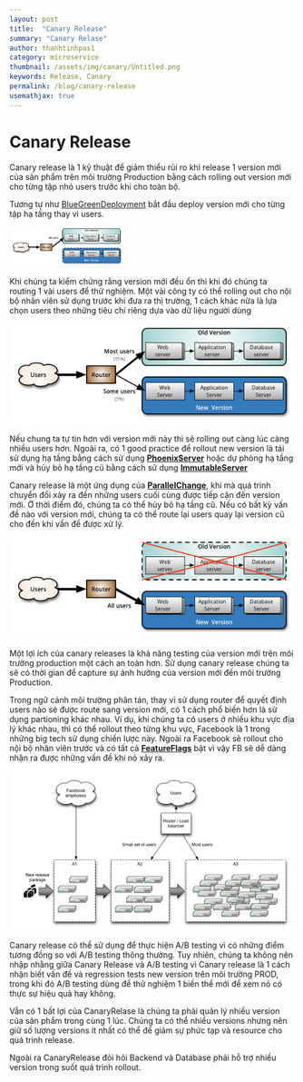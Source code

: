 ```yaml
---
layout: post
title:  "Canary Release"
summary: "Canary Relase"
author: thanhtinhpas1
category: microservice
thumbnail: /assets/img/canary/Untitled.png
keywords: Release, Canary
permalink: /blog/canary-release
usemathjax: true
---
```


# Canary Release

Canary release là 1 kỹ thuật để giảm thiểu rủi ro khi release 1 version mới của sản phẩm trên môi trường Production bằng cách rolling out version mới cho từng tập nhỏ users trước khi cho toàn bộ.

Tương tự như [BlueGreenDeployment](https://martinfowler.com/bliki/BlueGreenDeployment.html) bắt đầu deploy version mới cho từng tập hạ tầng thay vì users.

<!-- ![Untitled](/assets/img/canary/Untitled.png) -->
<img src="/assets/img/canary/Untitled.png" width="40%">

Khi chúng ta kiểm chứng rằng version mới đều ổn thì khi đó chúng ta routing 1 vài users để thử nghiệm. Một vài công ty có thể rolling out cho nội bộ nhân viên sử dụng trước khi đưa ra thị trường, 1 cách khác nữa là lựa chọn users theo những tiêu chí riêng dựa vào dữ liệu người dùng

![Untitled](/assets/img/canary/Untitled%201.png)

Nếu chung ta tự tin hơn với version mới này thì sẽ rolling out càng lúc càng nhiều users hơn. Ngoài ra, có 1 good practice để rollout new version là tái sử dụng hạ tầng bằng cách sử dụng [**PhoenixServer**](https://martinfowler.com/bliki/PhoenixServer.html) hoặc dự phòng hạ tầng mới và hủy bỏ hạ tầng cũ bằng cách sử dụng **[ImmutableServer](https://martinfowler.com/bliki/ImmutableServer.html)**

Canary release là một ứng dụng của [**ParallelChange**](https://martinfowler.com/bliki/ParallelChange.html), khi mà quá trình chuyển đổi xảy ra đến những users cuối cùng được tiếp cận đến version mới. Ở thời điểm đó, chúng ta có thể hủy bỏ hạ tầng cũ. Nếu có bất kỳ vấn đề nào với version mới, chúng ta có thể route lại users quay lại version cũ cho đến khi vấn đề được xử lý.

![Untitled](/assets/img/canary/Untitled%202.png)

Một lợi ích của canary releases là khả năng testing của version mới trên môi trường production một cách an toàn hơn. Sử dụng canary release chúng ta sẽ có thời gian để capture sự ảnh hưởng của version mới đến môi trường Production.

Trong ngữ cảnh môi trường phân tán, thay vì sử dụng router để quyết định users nào sẽ được route sang version mới, có 1 cách phổ biến hơn là sử dụng partioning khác nhau. Ví dụ, khi chúng ta có users ở nhiều khu vực địa lý khác nhau, thì có thể rollout theo từng khu vực, Facebook là 1 trong những big tech sử dụng chiến lược này. Ngoài ra Facebook sẽ rollout cho nội bộ nhân viên trước và có tất cả [**FeatureFlags**](https://www.notion.so/Canary-Release-1b8222922247432aba9f15ff7cb6d273?pvs=21) bật vì vậy FB sẽ dễ dàng nhận ra được những vấn đề khi nó xảy ra.

![Untitled](/assets/img/canary/Untitled%203.png)

Canary release có thể sử dụng để thực hiện A/B testing vì có những điểm tương đồng so với A/B testing thông thường. Tuy nhiên, chúng ta không nên nhập nhằng giữa Canary Release và A/B testing vì Canary release là 1 cách nhận biết vấn đề và regression tests new version trên môi trường PROD, trong khi đó A/B testing dùng để thử nghiệm 1 biến thể mới để xem nó có thực sự hiệu quả hay không.

Vẫn có 1 bất lợi của CanaryRelase là chúng ta phải quản lý nhiều version của sản phẩm trong cùng 1 lúc. Chúng ta có thể nhiều versions nhưng nên giữ số lượng versions ít nhất có thể để giảm sự phức tạp và resource cho quá trình release.

Ngoài ra CanaryRelease đòi hỏi Backend và Database phải hỗ trợ nhiều version trong suốt quá trình rollout.
